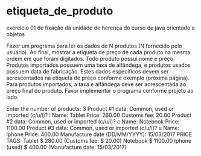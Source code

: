 # etiqueta_de_produto
exercicio 01 de fixação da unidade de herença do curso de java orientado a objetos 

Fazer um programa para ler os dados de N
produtos (N fornecido pelo usuário). Ao final,
mostrar a etiqueta de preço de cada produto na
mesma ordem em que foram digitados.
Todo produto possui nome e preço. Produtos
importados possuem uma taxa de alfândega, e
produtos usados possuem data de fabricação.
Estes dados específicos devem ser
acrescentados na etiqueta de preço conforme
exemplo (próxima página). Para produtos
importados, a taxa e alfândega deve ser
acrescentada ao preço final do produto.
Favor implementar o programa conforme
projeto ao lado.

Enter the number of products: 3
Product #1 data:
Common, used or imported (c/u/i)? i
Name: Tablet
Price: 260.00
Customs fee: 20.00
Product #2 data:
Common, used or imported (c/u/i)? c
Name: Notebook
Price: 1100.00
Product #3 data:
Common, used or imported (c/u/i)? u
Name: Iphone
Price: 400.00
Manufacture date (DD/MM/YYYY): 15/03/2017
PRICE TAGS:
Tablet $ 280.00 (Customs fee: $ 20.00)
Notebook $ 1100.00
Iphone (used) $ 400.00 (Manufacture date: 15/03/2017)

